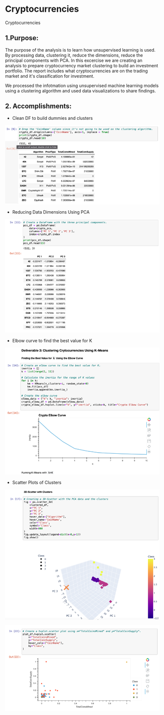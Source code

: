 # Cryptocurrencies
Cryptocurrencies


## 1.Purpose:

The purpose of the analysis is to learn how unsupervised learning is used. By processing data, clustering it, reduce the dimensions, reduce the principal components with PCA. In this excercise we are creating an analysis to prepare cryptocurrency market clustering to build an investment portfolio. The report includes what cryptocurrencies are on the trading market and it's classification for investment.

We processed the infotmation using unsupervised machine learning models using a clustering algorithm and used data visualizations to share findings.

## 2. Accomplishments:

- Clean DF to build dummies and clusters

![Cluster](/Resources/DFforclustering.png)

- Reducing Data Dimensions Using PCA 

![PCA](/Resources/PCA.png)

- Elbow curve to find the best value for K

![Elbow](/Resources/Elbow.png)

- Scatter Plots of Clusters

![S1](/Resources/3dscatter.png)

![S2](/Resources/scatterfinal.png)
